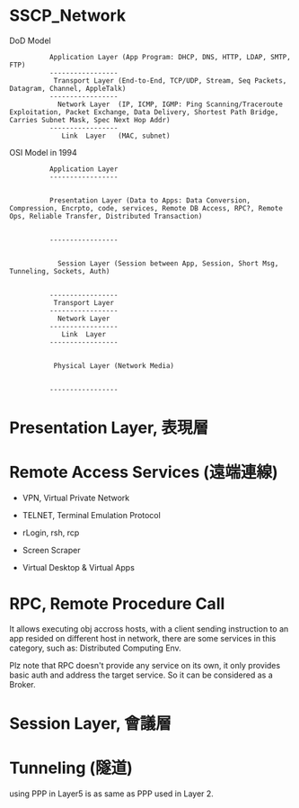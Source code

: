 # SSCP_Network

DoD Model

              Application Layer (App Program: DHCP, DNS, HTTP, LDAP, SMTP, FTP)
              -----------------
               Transport Layer (End-to-End, TCP/UDP, Stream, Seq Packets, Datagram, Channel, AppleTalk)
              -----------------
                Network Layer  (IP, ICMP, IGMP: Ping Scanning/Traceroute Exploitation, Packet Exchange, Data Delivery, Shortest Path Bridge, Carries Subnet Mask, Spec Next Hop Addr)
              -----------------
                 Link  Layer   (MAC, subnet)

OSI Model in 1994

              Application Layer
              -----------------
              
              
              Presentation Layer (Data to Apps: Data Conversion, Compression, Encrpto, code, services, Remote DB Access, RPC?, Remote Ops, Reliable Transfer, Distributed Transaction)
              
              
              -----------------
              
              
                Session Layer (Session between App, Session, Short Msg, Tunneling, Sockets, Auth)
                
              
              -----------------
               Transport Layer
              -----------------
                Network Layer
              -----------------
                 Link  Layer
              -----------------
              
              
               Physical Layer (Network Media)
               
               
              -----------------
              
# Presentation Layer, 表現層
# Remote Access Services (遠端連線)

* VPN, Virtual Private Network

* TELNET, Terminal Emulation Protocol

* rLogin, rsh, rcp

* Screen Scraper

* Virtual Desktop & Virtual Apps

# RPC, Remote Procedure Call

It allows executing obj accross hosts, with a client sending instruction to an app resided on different host in network, there are some services in this category, such as: Distributed Computing Env.

Plz note that RPC doesn't provide any service on its own, it only provides basic auth and address the target service. So it can be considered as a Broker.

# Session Layer, 會議層
# Tunneling (隧道)

using PPP in Layer5 is as same as PPP used in Layer 2.

